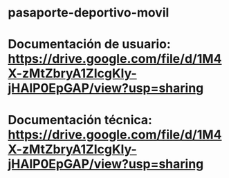 # pasaporte-deportivo-movil
# Documentación de usuario: https://drive.google.com/file/d/1M4X-zMtZbryA1ZIcgKIy-jHAlP0EpGAP/view?usp=sharing
# Documentación técnica: https://drive.google.com/file/d/1M4X-zMtZbryA1ZIcgKIy-jHAlP0EpGAP/view?usp=sharing
